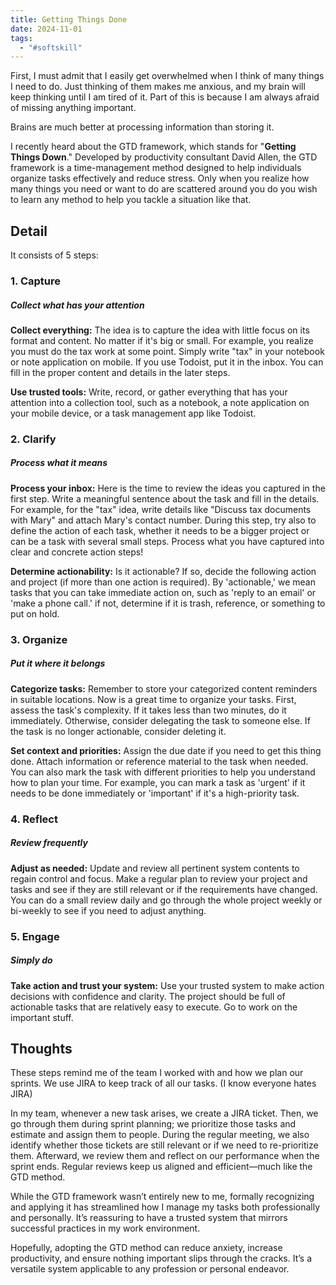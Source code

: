 ```yaml
---
title: Getting Things Done
date: 2024-11-01
tags:
  - "#softskill"
---
```


First, I must admit that I easily get overwhelmed when I think of many things I need to do. Just thinking of them makes me anxious, and my brain will keep thinking until I am tired of it. Part of this is because I am always afraid of missing anything important.

Brains are much better at processing information than storing it.

I recently heard about the GTD framework, which stands for "**Getting Things Down**." Developed by productivity consultant David Allen, the GTD framework is a time-management method designed to help individuals organize tasks effectively and reduce stress.
Only when you realize how many things you need or want to do are scattered around you do you wish to learn any method to help you tackle a situation like that.

## Detail

It consists of 5 steps:
### 1. Capture
##### Collect what has your attention

**Collect everything:** The idea is to capture the idea with little focus on its format and content. No matter if it's big or small. For example, you realize you must do the tax work at some point. Simply write "tax" in your notebook or note application on mobile. If you use Todoist, put it in the inbox. You can fill in the proper content and details in the later steps.

**Use trusted tools:** Write, record, or gather everything that has your attention into a collection tool, such as a notebook, a note application on your mobile device, or a task management app like Todoist.

### 2. Clarify
##### Process what it means

**Process your inbox:** Here is the time to review the ideas you captured in the first step. Write a meaningful sentence about the task and fill in the details. For example, for the "tax" idea, write details like "Discuss tax documents with Mary" and attach Mary's contact number. During this step, try also to define the action of each task, whether it needs to be a bigger project or can be a task with several small steps. Process what you have captured into clear and concrete action steps!

**Determine actionability:** Is it actionable? If so, decide the following action and project (if more than one action is required). By 'actionable,' we mean tasks that you can take immediate action on, such as 'reply to an email' or 'make a phone call.' if not, determine if it is trash, reference, or something to put on hold.

### 3. Organize
##### Put it where it belongs

**Categorize tasks:** Remember to store your categorized content reminders in suitable locations. Now is a great time to organize your tasks. First, assess the task's complexity. If it takes less than two minutes, do it immediately. Otherwise, consider delegating the task to someone else. If the task is no longer actionable, consider deleting it.

**Set context and priorities:** Assign the due date if you need to get this thing done. Attach information or reference material to the task when needed. You can also mark the task with different priorities to help you understand how to plan your time. For example, you can mark a task as 'urgent' if it needs to be done immediately or 'important' if it's a high-priority task.

### 4. Reflect
##### Review frequently

**Adjust as needed:** Update and review all pertinent system contents to regain control and focus.
Make a regular plan to review your project and tasks and see if they are still relevant or if the requirements have changed. You can do a small review daily and go through the whole project weekly or bi-weekly to see if you need to adjust anything.

### 5. Engage
##### Simply do

**Take action and trust your system:** Use your trusted system to make action decisions with confidence and clarity. The project should be full of actionable tasks that are relatively easy to execute. Go to work on the important stuff.


## Thoughts

These steps remind me of the team I worked with and how we plan our sprints. We use JIRA to keep track of all our tasks. (I know everyone hates JIRA)

In my team, whenever a new task arises, we create a JIRA ticket. Then, we go through them during sprint planning; we prioritize those tasks and estimate and assign them to people. During the regular meeting, we also identify whether those tickets are still relevant or if we need to re-prioritize them. Afterward, we review them and reflect on our performance when the sprint ends. Regular reviews keep us aligned and efficient—much like the GTD method.

While the GTD framework wasn’t entirely new to me, formally recognizing and applying it has streamlined how I manage my tasks both professionally and personally. It’s reassuring to have a trusted system that mirrors successful practices in my work environment.

Hopefully, adopting the GTD method can reduce anxiety, increase productivity, and ensure nothing important slips through the cracks. It’s a versatile system applicable to any profession or personal endeavor.
